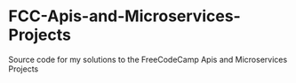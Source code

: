 # FCC-Apis-and-Microservices-Projects
Source code for my solutions to the FreeCodeCamp Apis and Microservices Projects
